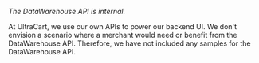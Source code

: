 *The DataWarehouse API is internal.*

At UltraCart, we use our own APIs to power our backend UI.
We don't envision a scenario where a merchant would need or benefit from the DataWarehouse API.
Therefore, we have not included any samples for the DataWarehouse API.